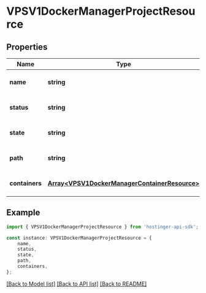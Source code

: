 # VPSV1DockerManagerProjectResource


## Properties

Name | Type | Description | Notes
------------ | ------------- | ------------- | -------------
**name** | **string** | Docker Compose project name (derived from directory name or compose file) | [optional] [default to undefined]
**status** | **string** | Raw output from docker compose ps command showing service count and states | [optional] [default to undefined]
**state** | **string** | Derived project state parsed from the raw docker compose status | [optional] [default to undefined]
**path** | **string** | Full filesystem path to the docker-compose.yml file | [optional] [default to undefined]
**containers** | [**Array&lt;VPSV1DockerManagerContainerResource&gt;**](VPSV1DockerManagerContainerResource.md) | Array of [&#x60;VPS.V1.DockerManager.ContainerResource&#x60;](#model/vpsv1dockermanagercontainerresource) | [optional] [default to undefined]

## Example

```typescript
import { VPSV1DockerManagerProjectResource } from 'hostinger-api-sdk';

const instance: VPSV1DockerManagerProjectResource = {
    name,
    status,
    state,
    path,
    containers,
};
```

[[Back to Model list]](../README.md#documentation-for-models) [[Back to API list]](../README.md#documentation-for-api-endpoints) [[Back to README]](../README.md)
